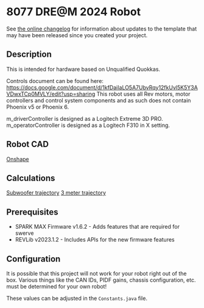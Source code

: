 # 8077 DRE@M 2024 Robot

See [the online changelog](https://github.com/REVrobotics/MAXSwerve-Java-Template/blob/main/CHANGELOG.md) for information about updates to the template that may have been released since you created your project.

## Description

This is intended for hardware based on Unqualified Quokkas.

Controls document can be found here: https://docs.google.com/document/d/1kfDaiIaLO5A7UbvRqy12fkUvl5K5Y3AVDwxTCp0MVLY/edit?usp=sharing
This robot uses all Rev motors, motor controllers and control system components and as such does not contain Phoenix v5 or Phoenix 6.

m_driverController is designed as a Logitech Extreme 3D PRO.
m_operatorController is designed as a Logitech F310 in X setting.

## Robot CAD 
  [Onshape](https://cad.onshape.com/documents/aad7fd6f877dc6ed87ba34ed/w/db49167d2d3adc31ac0e2ba5/e/a6a6c869a7619e9ebe9bd458?renderMode=0&uiState=65b65e7f5b440d6e0ce2c8df)

## Calculations
  [Subwoofer trajectory](https://www.desmos.com/3d/a3cd6dc821)
  [3 meter trajectory](https://www.desmos.com/3d/048392fc4b)

## Prerequisites

* SPARK MAX Firmware v1.6.2 - Adds features that are required for swerve
* REVLib v2023.1.2 - Includes APIs for the new firmware features

## Configuration

It is possible that this project will not work for your robot right out of the box. Various things like the CAN IDs, PIDF gains, chassis configuration, etc. must be determined for your own robot!

These values can be adjusted in the `Constants.java` file.
